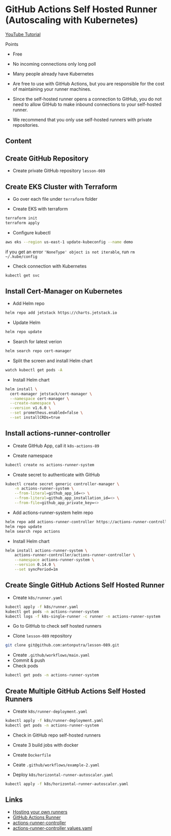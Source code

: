 # GitHub Actions Self Hosted Runner (Autoscaling with Kubernetes)

[YouTube Tutorial]()

Points
- Free
- No incoming connections only long poll
- Many people already have Kubernetes

- Are free to use with GitHub Actions, but you are responsible for the cost of maintaining your runner machines.
- Since the self-hosted runner opens a connection to GitHub, you do not need to allow GitHub to make inbound connections to your self-hosted runner.
- We recommend that you only use self-hosted runners with private repositories.

## Content

## Create GitHub Repository

- Create private GitHub repository `lesson-089`


## Create EKS Cluster with Terraform

- Go over each file under `terraform` folder

- Create EKS with terraform
```bash
terraform init
terraform apply
```

- Configure kubectl
```bash
aws eks --region us-east-1 update-kubeconfig --name demo
```
if you get an error `'NoneType' object is not iterable`, run `rm ~/.kube/config`

- Check connection with Kubernetes
```bash
kubectl get svc
```
## Install Cert-Manager on Kubernetes

- Add Helm repo
```bash
helm repo add jetstack https://charts.jetstack.io
```

- Update Helm
```bash
helm repo update
```

- Search for latest verion
```bash
helm search repo cert-manager
```

- Split the screen and install Helm chart
```bash
watch kubectl get pods -A
```

- Install Helm chart
```bash
helm install \
  cert-manager jetstack/cert-manager \
  --namespace cert-manager \
  --create-namespace \
  --version v1.6.0 \
  --set prometheus.enabled=false \
  --set installCRDs=true
```

## Install actions-runner-controller

- Create GitHub App, call it `k8s-actions-89`

- Create namespace
```bash
kubectl create ns actions-runner-system
```

- Create secret to authenticate with GitHub
```bash
kubectl create secret generic controller-manager \
    -n actions-runner-system \
    --from-literal=github_app_id=<> \
    --from-literal=github_app_installation_id=<> \
    --from-file=github_app_private_key=<>
```

- Add actions-runner-system  helm repo
```bash
helm repo add actions-runner-controller https://actions-runner-controller.github.io/actions-runner-controller
helm repo update
helm search repo actions
```

- Install Helm chart
```bash
helm install actions-runner-system \
    actions-runner-controller/actions-runner-controller \
    --namespace actions-runner-system \
    --version 0.14.0 \
    --set syncPeriod=1m
```

## Create Single GitHub Actions Self Hosted Runner 

- Create `k8s/runner.yaml`
```bash
kubectl apply -f k8s/runner.yaml
kubectl get pods -n actions-runner-system
kubectl logs -f k8s-single-runner -c runner -n actions-runner-system
```

- Go to GitHub to check self hosted runners

- Clone `lesson-089` repository
```bash
git clone git@github.com:antonputra/lesson-089.git
```

- Create `.github/workflows/main.yaml`
- Commit & push
- Check pods
```bash
kubectl get pods -n actions-runner-system
```


## Create Multiple GitHub Actions Self Hosted Runners

- Create `k8s/runner-deployment.yaml`
```bash
kubectl apply -f k8s/runner-deployment.yaml
kubectl get pods -n actions-runner-system
```

- Check in GitHub repo self-hosted runners

- Create 3 build jobs with docker

- Create `Dockerfile`

- Ceate `.github/workflows/example-2.yaml`

- Deploy `k8s/horizontal-runner-autoscaler.yaml`
```bash
kubectl apply -f k8s/horizontal-runner-autoscaler.yaml
```

## Links

- [Hosting your own runners](https://docs.github.com/en/actions/hosting-your-own-runners)
- [GitHub Actions Runner](https://github.com/actions/runner)
- [actions-runner-controller](https://github.com/actions-runner-controller/actions-runner-controller)
- [actions-runner-controller values.yaml](https://github.com/actions-runner-controller/actions-runner-controller/blob/master/charts/actions-runner-controller/values.yaml)

